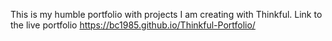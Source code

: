 This is my humble portfolio with projects I am creating with Thinkful.
Link to the live portfolio https://bc1985.github.io/Thinkful-Portfolio/
